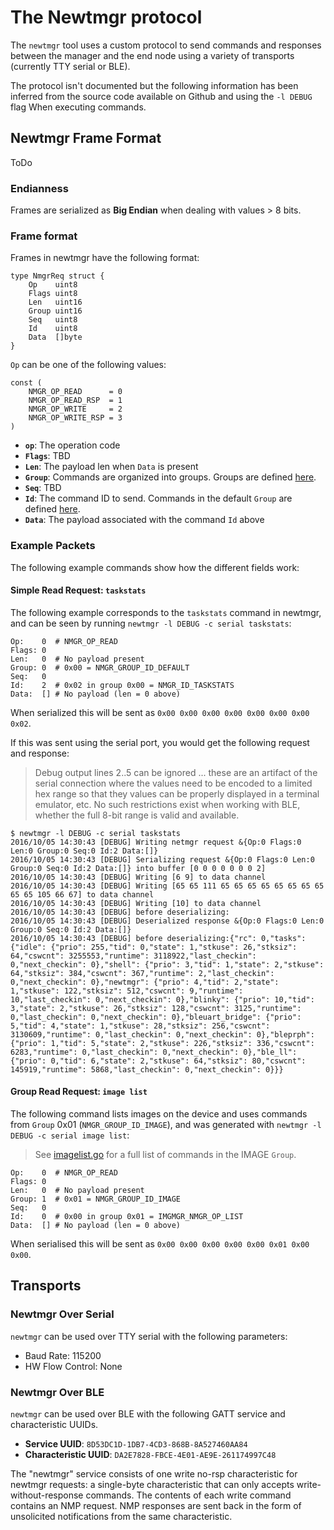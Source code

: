 # The Newtmgr protocol

The `newtmgr` tool uses a custom protocol to send commands and responses
between the manager and the end node using a variety of transports (currently
TTY serial or BLE).

The protocol isn't documented but the following information has been inferred
from the source code available on Github and using the `-l DEBUG` flag When
executing commands.

## Newtmgr Frame Format

ToDo

### Endianness

Frames are serialized as **Big Endian** when dealing with values > 8 bits.

### Frame format

Frames in newtmgr have the following format:

```
type NmgrReq struct {
	Op    uint8
	Flags uint8
	Len   uint16
	Group uint16
	Seq   uint8
	Id    uint8
	Data  []byte
}
```

`Op` can be one of the following values:

```
const (
	NMGR_OP_READ      = 0
	NMGR_OP_READ_RSP  = 1
	NMGR_OP_WRITE     = 2
	NMGR_OP_WRITE_RSP = 3
)
```

- **`op`**: The operation code
- **`Flags`**: TBD
- **`Len`**:  The payload len when `Data` is present
- **`Group`**: Commands are organized into groups. Groups are defined
  [here](https://github.com/apache/incubator-mynewt-newt/blob/master/newtmgr/protocol/defs.go).
- **`Seq`**: TBD
- **`Id`**: The command ID to send. Commands in the default `Group` are defined
  [here](https://github.com/apache/incubator-mynewt-newt/blob/master/newtmgr/protocol/defs.go).
- **`Data`**: The payload associated with the command `Id` above

### Example Packets

The following example commands show how the different fields work:

#### Simple Read Request: `taskstats`

The following example corresponds to the `taskstats` command in newtmgr, and
can be seen by running `newtmgr -l DEBUG -c serial taskstats`:

```
Op:    0  # NMGR_OP_READ
Flags: 0
Len:   0  # No payload present
Group: 0  # 0x00 = NMGR_GROUP_ID_DEFAULT
Seq:   0
Id:    2  # 0x02 in group 0x00 = NMGR_ID_TASKSTATS
Data:  [] # No payload (len = 0 above)
```

When serialized this will be sent as `0x00 0x00 0x00 0x00 0x00 0x00 0x00 0x02`.

If this was sent using the serial port, you would get the following request and response:

> Debug output lines 2..5 can be ignored ... these are an artifact of the serial connection where the values need to be encoded to a limited hex range so that they values can be properly displayed in a terminal emulator, etc. No such restrictions exist when working with BLE, whether the full 8-bit range is valid and available.

```
$ newtmgr -l DEBUG -c serial taskstats
2016/10/05 14:30:43 [DEBUG] Writing netmgr request &{Op:0 Flags:0 Len:0 Group:0 Seq:0 Id:2 Data:[]}
2016/10/05 14:30:43 [DEBUG] Serializing request &{Op:0 Flags:0 Len:0 Group:0 Seq:0 Id:2 Data:[]} into buffer [0 0 0 0 0 0 0 2]
2016/10/05 14:30:43 [DEBUG] Writing [6 9] to data channel
2016/10/05 14:30:43 [DEBUG] Writing [65 65 111 65 65 65 65 65 65 65 65 65 65 105 66 67] to data channel
2016/10/05 14:30:43 [DEBUG] Writing [10] to data channel
2016/10/05 14:30:43 [DEBUG] before deserializing:
2016/10/05 14:30:43 [DEBUG] Deserialized response &{Op:0 Flags:0 Len:0 Group:0 Seq:0 Id:2 Data:[]}
2016/10/05 14:30:43 [DEBUG] before deserializing:{"rc": 0,"tasks": {"idle": {"prio": 255,"tid": 0,"state": 1,"stkuse": 26,"stksiz": 64,"cswcnt": 3255553,"runtime": 3118922,"last_checkin": 0,"next_checkin": 0},"shell": {"prio": 3,"tid": 1,"state": 2,"stkuse": 64,"stksiz": 384,"cswcnt": 367,"runtime": 2,"last_checkin": 0,"next_checkin": 0},"newtmgr": {"prio": 4,"tid": 2,"state": 1,"stkuse": 122,"stksiz": 512,"cswcnt": 9,"runtime": 10,"last_checkin": 0,"next_checkin": 0},"blinky": {"prio": 10,"tid": 3,"state": 2,"stkuse": 26,"stksiz": 128,"cswcnt": 3125,"runtime": 0,"last_checkin": 0,"next_checkin": 0},"bleuart_bridge": {"prio": 5,"tid": 4,"state": 1,"stkuse": 28,"stksiz": 256,"cswcnt": 3130609,"runtime": 0,"last_checkin": 0,"next_checkin": 0},"bleprph": {"prio": 1,"tid": 5,"state": 2,"stkuse": 226,"stksiz": 336,"cswcnt": 6283,"runtime": 0,"last_checkin": 0,"next_checkin": 0},"ble_ll": {"prio": 0,"tid": 6,"state": 2,"stkuse": 64,"stksiz": 80,"cswcnt": 145919,"runtime": 5868,"last_checkin": 0,"next_checkin": 0}}}
```

#### Group Read Request: `image list`

The following command lists images on the device and uses commands from `Group`
0x01 (`NMGR_GROUP_ID_IMAGE`), and was generated with `newtmgr -l DEBUG -c serial image list`:

> See [imagelist.go](https://github.com/apache/incubator-mynewt-newt/blob/master/newtmgr/protocol/imagelist.go)
for a full list of commands in the IMAGE `Group`.

```
Op:    0  # NMGR_OP_READ
Flags: 0
Len:   0  # No payload present
Group: 1  # 0x01 = NMGR_GROUP_ID_IMAGE
Seq:   0
Id:    0  # 0x00 in group 0x01 = IMGMGR_NMGR_OP_LIST
Data:  [] # No payload (len = 0 above)
```

When serialised this will be sent as `0x00 0x00 0x00 0x00 0x00 0x01 0x00 0x00`.

## Transports

### Newtmgr Over Serial

`newtmgr` can be used over TTY serial with the following parameters:

- Baud Rate: 115200
- HW Flow Control: None

### Newtmgr Over BLE

`newtmgr` can be used over BLE with the following GATT service and
characteristic UUIDs.

- **Service UUID**: `8D53DC1D-1DB7-4CD3-868B-8A527460AA84`
- **Characteristic UUID**: `DA2E7828-FBCE-4E01-AE9E-261174997C48`

The  "newtmgr" service consists of one write no-rsp characteristic
for newtmgr requests: a single-byte characteristic that can only
accepts write-without-response commands.  The contents of each write
command contains an NMP request.  NMP responses are sent back in the
form of unsolicited notifications from the same characteristic.
